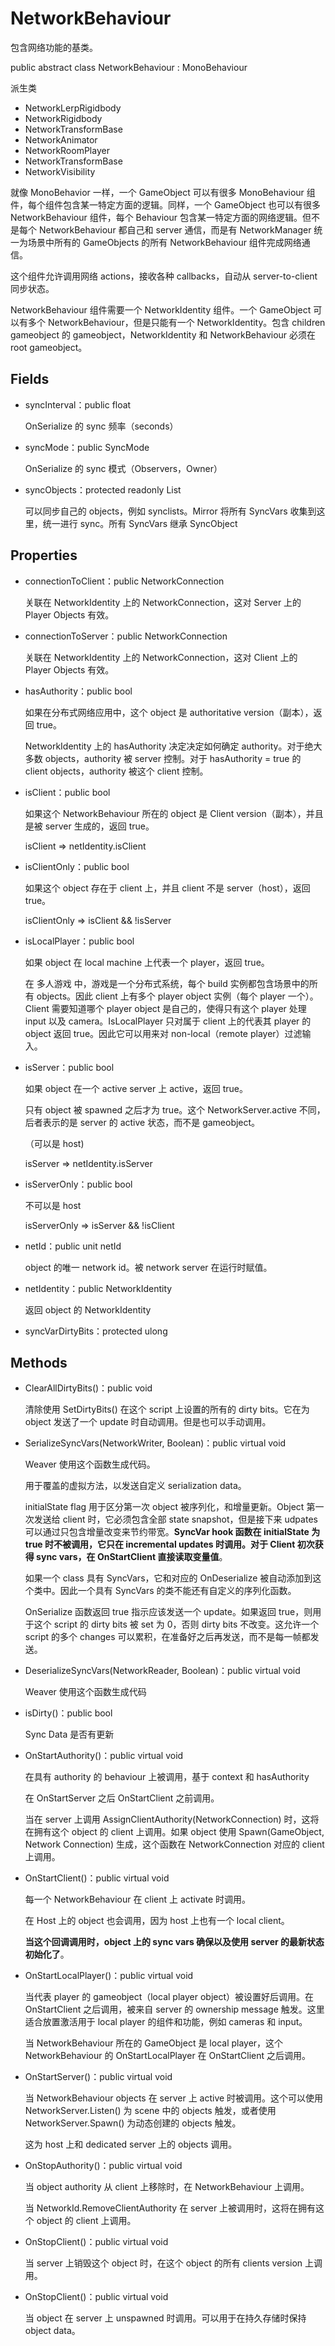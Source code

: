 # NetworkBehaviour

包含网络功能的基类。

public abstract class NetworkBehaviour : MonoBehaviour

派生类

- NetworkLerpRigidbody
- NetworkRigidbody
- NetworkTransformBase
- NetworkAnimator
- NetworkRoomPlayer
- NetworkTransformBase
- NetworkVisibility

就像 MonoBehavior 一样，一个 GameObject 可以有很多 MonoBehaviour 组件，每个组件包含某一特定方面的逻辑。同样，一个 GameObject 也可以有很多 NetworkBehaviour 组件，每个 Behaviour 包含某一特定方面的网络逻辑。但不是每个 NetworkBehaviour 都自己和 server 通信，而是有 NetworkManager 统一为场景中所有的 GameObjects 的所有 NetworkBehaviour 组件完成网络通信。

这个组件允许调用网络 actions，接收各种 callbacks，自动从 server-to-client 同步状态。

NetworkBehaviour 组件需要一个 NetworkIdentity 组件。一个 GameObject 可以有多个 NetworkBehaviour，但是只能有一个 NetworkIdentity。包含 children gameobject 的 gameobject，NetworkIdentity 和 NetworkBehaviour 必须在 root gameobject。

## Fields

- syncInterval：public float

  OnSerialize 的 sync 频率（seconds）

- syncMode：public SyncMode 

  OnSerialize 的 sync 模式（Observers，Owner）

- syncObjects：protected readonly List<SyncObject> 

  可以同步自己的 objects，例如 synclists。Mirror 将所有 SyncVars 收集到这里，统一进行 sync。所有 SyncVars 继承 SyncObject

## Properties

- connectionToClient：public NetworkConnection 

  关联在 NetworkIdentity 上的 NetworkConnection，这对 Server 上的 Player Objects 有效。

- connectionToServer：public NetworkConnection

  关联在 NetworkIdentity 上的 NetworkConnection，这对 Client 上的 Player Objects 有效。 

- hasAuthority：public bool

  如果在分布式网络应用中，这个 object 是 authoritative version（副本），返回 true。

  NetworkIdentity 上的 hasAuthority 决定决定如何确定 authority。对于绝大多数 objects，authority 被 server 控制。对于 hasAuthority = true 的 client objects，authority 被这个 client 控制。

- isClient：public bool

  如果这个 NetworkBehaviour 所在的 object 是 Client version（副本），并且是被 server 生成的，返回 true。

  isClient => netIdentity.isClient

- isClientOnly：public bool

  如果这个 object 存在于 client 上，并且 client 不是 server（host），返回 true。

  isClientOnly => isClient && !isServer

- isLocalPlayer：public bool

  如果 object 在 local machine 上代表一个 player，返回 true。

  在 多人游戏 中，游戏是一个分布式系统，每个 build 实例都包含场景中的所有 objects。因此 client 上有多个 player object 实例（每个 player 一个）。Client 需要知道哪个 player object 是自己的，使得只有这个 player 处理 input 以及 camera。IsLocalPlayer 只对属于 client 上的代表其 player 的 object 返回 true。因此它可以用来对 non-local（remote player）过滤输入。

- isServer：public bool

  如果 object 在一个 active server 上 active，返回 true。

  只有 object 被 spawned 之后才为 true。这个 NetworkServer.active 不同，后者表示的是 server 的 active 状态，而不是 gameobject。

  （可以是 host)

  isServer => netIdentity.isServer

- isServerOnly：public bool

  不可以是 host

  isServerOnly => isServer && !isClient

- netId：public unit netId

  object 的唯一 network id。被 network server 在运行时赋值。

- netIdentity：public NetworkIdentity

  返回 object 的 NetworkIdentity

- syncVarDirtyBits：protected ulong

## Methods

- ClearAllDirtyBits()：public void

  清除使用 SetDirtyBits() 在这个 script 上设置的所有的 dirty bits。它在为 object 发送了一个 update 时自动调用。但是也可以手动调用。

- SerializeSyncVars(NetworkWriter, Boolean)：public virtual void

  Weaver 使用这个函数生成代码。
  
  用于覆盖的虚拟方法，以发送自定义 serialization data。

  initialState flag 用于区分第一次 object 被序列化，和增量更新。Object 第一次发送给 client 时，它必须包含全部 state snapshot，但是接下来 udpates 可以通过只包含增量改变来节约带宽。**SyncVar hook 函数在 initialState 为 true 时不被调用，它只在 incremental updates 时调用。对于 Client 初次获得 sync vars，在 OnStartClient 直接读取变量值**。

  如果一个 class 具有 SyncVars，它和对应的 OnDeserialize 被自动添加到这个类中。因此一个具有 SyncVars 的类不能还有自定义的序列化函数。

  OnSerialize 函数返回 true 指示应该发送一个 update。如果返回 true，则用于这个 script 的 dirty bits 被 set 为 0，否则 dirty bits 不改变。这允许一个 script 的多个 changes 可以累积，在准备好之后再发送，而不是每一帧都发送。

- DeserializeSyncVars(NetworkReader, Boolean)：public virtual void

  Weaver 使用这个函数生成代码

- isDirty()：public bool

  Sync Data 是否有更新

- OnStartAuthority()：public virtual void

  在具有 authority 的 behaviour 上被调用，基于 context 和 hasAuthority

  在 OnStartServer 之后 OnStartClient 之前调用。

  当在 server 上调用 AssignClientAuthority(NetworkConnection) 时，这将在拥有这个 object 的 client 上调用。如果 object 使用 Spawn(GameObject, Network Connection) 生成，这个函数在 NetworkConnection 对应的 client 上调用。

- OnStartClient()：public virtual void

  每一个 NetworkBehaviour 在 client 上 activate 时调用。

  在 Host 上的 object 也会调用，因为 host 上也有一个 local client。

  **当这个回调调用时，object 上的 sync vars 确保以及使用 server 的最新状态初始化了**。

- OnStartLocalPlayer()：public virtual void

  当代表 player 的 gameobject（local player object）被设置好后调用。在 OnStartClient 之后调用，被来自 server 的 ownership message 触发。这里适合放置激活用于 local player 的组件和功能，例如 cameras 和 input。

  当 NetworkBehaviour 所在的 GameObject 是 local player，这个 NetworkBehaviour 的 OnStartLocalPlayer 在 OnStartClient 之后调用。

- OnStartServer()：public virtual void

  当 NetworkBehaviour objects 在 server 上 active 时被调用。这个可以使用 NetworkServer.Listen() 为 scene 中的 objects 触发，或者使用 NetworkServer.Spawn() 为动态创建的 objects 触发。

  这为 host 上和 dedicated server 上的 objects 调用。

- OnStopAuthority()：public virtual void

  当 object authority 从 client 上移除时，在 NetworkBehaviour 上调用。

  当 NetworkId.RemoveClientAuthority 在 server 上被调用时，这将在拥有这个 object 的 client 上调用。

- OnStopClient()：public virtual void

  当 server 上销毁这个 object 时，在这个 object 的所有 clients version 上调用。
  
- OnStopClient()：public virtual void

  当 object 在 server 上 unspawned 时调用。可以用于在持久存储时保持 object data。
